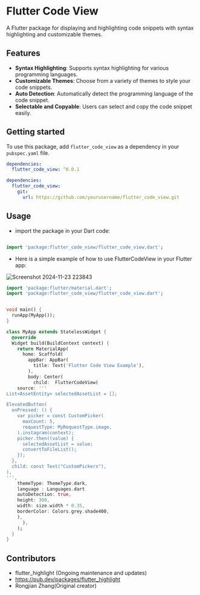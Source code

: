 # Flutter Code View

A Flutter package for displaying and highlighting code snippets with syntax highlighting and customizable themes.

## Features

- **Syntax Highlighting**: Supports syntax highlighting for various programming languages.
- **Customizable Themes**: Choose from a variety of themes to style your code snippets.
- **Auto Detection**: Automatically detect the programming language of the code snippet.
- **Selectable and Copyable**: Users can select and copy the code snippet easily.

## Getting started

To use this package, add `flutter_code_view` as a dependency in your `pubspec.yaml` file.

```yaml
dependencies:
  flutter_code_view: ^0.0.1

```

```yaml
dependencies:
  flutter_code_view:
    git:
      url: https://github.com/yourusername/flutter_code_view.git
```

## Usage

 - import the package in your Dart code:

```dart

import 'package:flutter_code_view/flutter_code_view.dart';

```

- Here is a simple example of how to use FlutterCodeView in your Flutter app:

![Screenshot 2024-11-23 223843](https://github.com/user-attachments/assets/3a556117-9708-4fd3-b770-f47f88a36489)


```dart
import 'package:flutter/material.dart';
import 'package:flutter_code_view/flutter_code_view.dart';


void main() {
  runApp(MyApp());
}

class MyApp extends StatelessWidget {
  @override
  Widget build(BuildContext context) {
    return MaterialApp(
      home: Scaffold(
        appBar: AppBar(
          title: Text('Flutter Code View Example'),
        ),
        body: Center(
          child:  FlutterCodeView(
    source: '''
List<AssetEntity> selectedAssetList = [];

ElevatedButton(
  onPressed: () {
    var picker = const CustomPicker(
      maxCount: 5,
      requestType: MyRequestType.image,
    ).instagram(context);
    picker.then((value) {
      selectedAssetList = value;
      convertToFileList();
    });
  },
  child: const Text("CustomPickers"),
),
''',
    themeType: ThemeType.dark,
    language : Languages.dart
    autoDetection: true,
    height: 300,
    width: size.width * 0.35,
    borderColor: Colors.grey.shade400,
    ),
      ),
    );
  }
}
```

## Contributors

* flutter_highlight (Ongoing maintenance and updates)
* https://pub.dev/packages/flutter_highlight
* Rongjian Zhang(Original creator)


